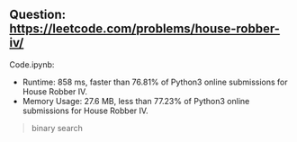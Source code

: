 ## Question: https://leetcode.com/problems/house-robber-iv/

Code.ipynb:
* Runtime: 858 ms, faster than 76.81% of Python3 online submissions for House Robber IV.
* Memory Usage: 27.6 MB, less than 77.23% of Python3 online submissions for House Robber IV.
> binary search